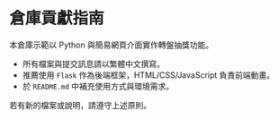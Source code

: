 # 倉庫貢獻指南

本倉庫示範以 Python 與簡易網頁介面實作轉盤抽獎功能。

- 所有檔案與提交訊息請以繁體中文撰寫。
- 推薦使用 `Flask` 作為後端框架，HTML/CSS/JavaScript 負責前端動畫。
- 於 `README.md` 中補充使用方式與環境需求。

若有新的檔案或說明，請遵守上述原則。
